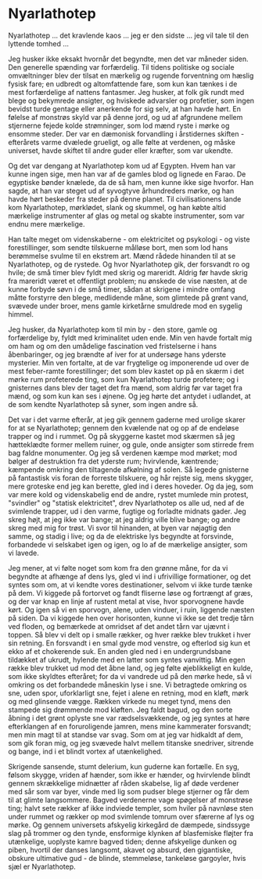 # Nyarlathotep

Nyarlathotep ... det kravlende kaos ... jeg er den sidste ... jeg vil tale til den lyttende tomhed ...

Jeg husker ikke eksakt hvornår det begyndte, men det var måneder siden. Den generelle spænding var forfærdelig. Til tidens politiske og sociale omvæltninger blev der tilsat en mærkelig og rugende forventning om hæslig fysisk fare; en udbredt og altomfattende fare, som kun kan tænkes i de mest forfærdelige af nattens fantasmer. Jeg husker, at folk gik rundt med blege og bekymrede ansigter, og hviskede advarsler og profetier, som ingen bevidst turde gentage eller anerkende for sig selv, at han havde hørt. En følelse af monstrøs skyld var på denne jord, og ud af afgrundene mellem stjernerne fejede kolde strømninger, som lod mænd ryste i mørke og ensomme steder. Der var en dæmonisk forvandling i årstidernes skiften - efterårets varme dvælede grueligt, og alle følte at verdenen, og måske universet, havde skiftet til andre guder eller kræfter, som var ukendte. 

Og det var dengang at Nyarlathotep kom ud af Egypten. Hvem han var kunne ingen sige, men han var af de gamles blod og lignede en Farao. De egyptiske bønder knælede, da de så ham, men kunne ikke sige hvorfor. Han sagde, at han var steget ud af syvogtyve århundreders mørke, og han havde hørt beskeder fra steder på denne planet. Til civilisationens lande kom Nyarlathotep, mørklødet, slank og skummel, og han købte altid mærkelige instrumenter af glas og metal og skabte instrumenter, som var endnu mere mærkelige. 

Han talte meget om videnskaberne - om elektricitet og psykologi - og viste forestillinger, som sendte tilskuerne målløse bort, men som lod hans berømmelse svulme til en ekstrem art. Mænd rådede hinanden til at se Nyarlathotep, og de rystede. Og hvor Nyarlathotep gik, der forsvandt ro og hvile; de små timer blev fyldt med skrig og mareridt. Aldrig før havde skrig fra mareridt været et offentligt problem; nu ønskede de vise næsten, at de kunne forbyde søvn i de små timer, sådan at skrigene i mindre omfang måtte forstyrre den blege, medlidende måne, som glimtede på grønt vand, svævede under broer, mens gamle kirketårne smuldrede mod en sygelig himmel. 

Jeg husker, da Nyarlathotep kom til min by - den store, gamle og forfærdelige by, fyldt med kriminalitet uden ende. Min ven havde fortalt mig om ham og om den umådelige fascination ved fristelserne i hans åbenbaringer, og jeg brændte af iver for at undersøge hans yderste mysterier. Min ven fortalte, at de var frygtelige og imponerende ud over de mest feber-ramte forestillinger; det som blev kastet op på en skærm i det mørke rum profeterede ting, som kun Nyarlathotep turde profetere; og i gnisternes dans blev der taget det fra mænd, som aldrig før var taget fra mænd, og som kun kan ses i øjnene. Og jeg hørte det antydet i udlandet, at de som kendte Nyarlathotep så syner, som ingen andre så. 

Det var i det varme efterår, at jeg gik gennem gaderne med urolige skarer for at se Nyarlathotep; gennem den kvælende nat og op af de endeløse trapper og ind i rummet. Og på skyggerne kastet mod skærmen så jeg hætteklædte former mellem ruiner, og gule, onde ansigter som stirrede frem bag faldne monumenter. Og jeg så verdenen kæmpe mod mørket; mod bølger af destruktion fra det yderste rum; hvirvlende, kæntrende; kæmpende omkring den tiltagende afkølning af solen. Så legede gnisterne på fantastisk vis foran de forreste tilskuere, og hår rejste sig, mens skygger, mere groteske end jeg kan berette, gled ind i deres hoveder. Og da jeg, som var mere kold og videnskabelig end de andre, rystet mumlede min protest, "svindler" og "statisk elektricitet", drev Nyarlathotep os alle ud, ned af de svimlende trapper, ud i den varme, fugtige og forladte midnats gader. Jeg skreg højt, at jeg ikke var bange; at jeg aldrig ville blive bange; og andre skreg med mig for trøst. Vi svor til hinanden, at byen var nøjagtig den samme, og stadig i live; og da de elektriske lys begyndte at forsvinde, forbandede vi selskabet igen og igen, og lo af de mærkelige ansigter, som vi lavede. 

Jeg mener, at vi følte noget som kom fra den grønne måne, for da vi begyndte at afhænge af dens lys, gled vi ind i ufrivillige formationer, og det syntes som om, at vi kendte vores destinationer, selvom vi ikke turde tænke på dem. Vi kiggede på fortorvet og fandt fliserne løse og fortrængt af græs, og der var knap en linje af rustent metal at vise, hvor sporvognene havde kørt. Og igen så vi en sporvogn, alene, uden vinduer, i ruin, liggende næsten på siden. Da vi kiggede hen over horisonten, kunne vi ikke se det tredje tårn ved floden, og bemærkede at omridset af det andet tårn var ujævnt i toppen. Så blev vi delt op i smalle rækker, og hver række blev trukket i hver sin retning. En forsvandt i en smal gyde mod venstre, og efterlod sig kun et ekko af et chokerende suk. En anden gled ned i en undergrundsbane tildækket af ukrudt, hylende med en latter som syntes vanvittig. Min egen række blev trukket ud mod det åbne land, og jeg følte øjeblikkeligt en kulde, som ikke skyldtes efteråret; for da vi vandrede ud på den mørke hede, så vi omkring os det forbandede måneskin lyse i sne. Vi betragtede omkring os sne, uden spor, uforklarligt sne, fejet i alene en retning, mod en kløft, mørk og med glinsende vægge. Rækken virkede nu meget tynd, mens den stampede sig drømmende mod kløften. Jeg faldt bagud, og den sorte åbning i det grønt oplyste sne var rædselsvækkende, og jeg syntes at høre efterklangen af en foruroligende jamren, mens mine kammerater forsvandt; men min magt til at standse var svag. Som om at jeg var hidkaldt af dem, som gik foran mig, og jeg svævede halvt mellem titanske snedriver, sitrende og bange, ind i et blindt vortex af utænkelighed.

Skrigende sansende, stumt delerium, kun guderne kan fortælle. En syg, følsom skygge, vriden af hænder, som ikke er hænder, og hvirvlende blindt gennem skrækkelige midnætter af råden skabelse, lig af døde verdener med sår som var byer, vinde med lig som pudser blege stjerner og får dem til at glimte langsommere. Bagved verdenerne vage spøgelser af monstrøse ting; halvt sete rækker af ikke indviede templer, som hviler på navnløse sten under rummet og rækker op mod svimlende tomrum over sfærerne af lys og mørke. Og gennem universets afskyelig kirkegård de dæmpede, sindssyge slag på trommer og den tynde, ensformige klynken af blasfemiske fløjter fra utænkelige, uoplyste kamre bagved tiden; denne afskyelige dunken og piben, hvortil der danses langsomt, akavet og absurd, den gigantiske, obskure ultimative gud - de blinde, stemmeløse, tankeløse gargoyler, hvis sjæl er Nyarlathotep. 
